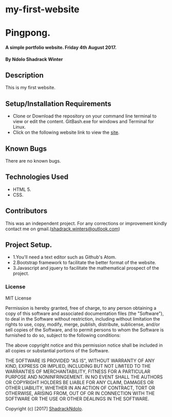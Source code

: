 # my-first-website
# Pingpong.

#### A simple portfolio website. Friday 4th August 2017.

#### By **Ndolo Shadrack Winter**

## Description
This is my first website.

## Setup/Installation Requirements

* Clone or Download the repository on your command line terminal to view or edit the content. GitBash.exe for windows and Terminal for Linux.
* Click on the following website link to view the [site](https://shadrackndolo.github.io/pingpong/).


## Known Bugs

There are no known bugs.

## Technologies Used

* HTML 5.
* CSS.

## Contributors
This was an independent project. For any corrections or improvement kindly contact me on gmail.(shadrack.winters@outlook.com)

## Project Setup.
* 1.You'll need a text editor such as Github's Atom. 
* 2.Bootstrap framework to facilitate the better format of the website. 
* 3.Javascript and jquery to facilitate the mathematical prospect of the project.

### License

MIT License

Permission is hereby granted, free of charge, to any person obtaining a copy of this software and associated documentation files (the "Software"), to deal in the Software without restriction, including without limitation the rights to use, copy, modify, merge, publish, distribute, sublicense, and/or sell copies of the Software, and to permit persons to whom the Software is furnished to do so, subject to the following conditions:

The above copyright notice and this permission notice shall be included in all copies or substantial portions of the Software.

THE SOFTWARE IS PROVIDED "AS IS", WITHOUT WARRANTY OF ANY KIND, EXPRESS OR IMPLIED, INCLUDING BUT NOT LIMITED TO THE WARRANTIES OF MERCHANTABILITY, FITNESS FOR A PARTICULAR PURPOSE AND NONINFRINGEMENT. IN NO EVENT SHALL THE AUTHORS OR COPYRIGHT HOLDERS BE LIABLE FOR ANY CLAIM, DAMAGES OR OTHER LIABILITY, WHETHER IN AN ACTION OF CONTRACT, TORT OR OTHERWISE, ARISING FROM, OUT OF OR IN CONNECTION WITH THE SOFTWARE OR THE USE OR OTHER DEALINGS IN THE SOFTWARE. 

Copyright (c) [2017] [ShadrackNdolo](https://ShadrackNdolo.github.io/).
